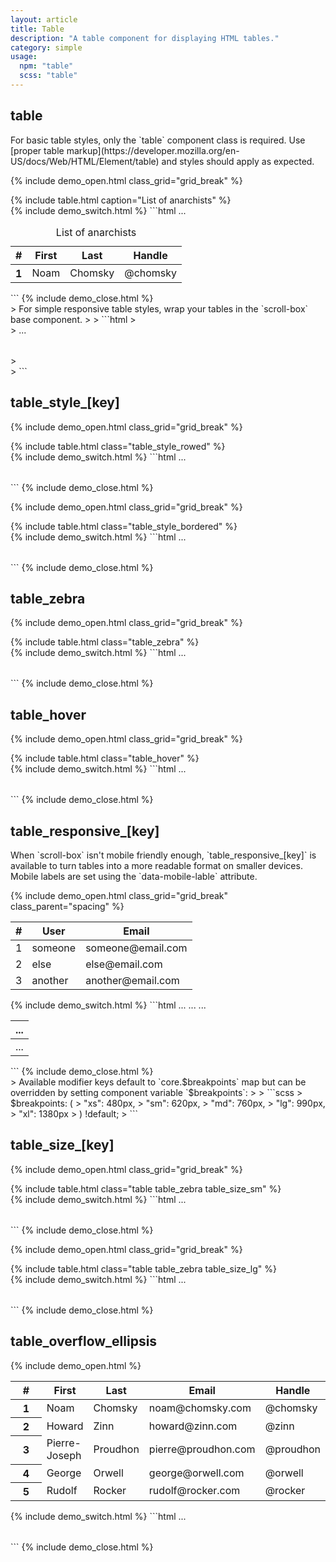 ```yaml
---
layout: article
title: Table
description: "A table component for displaying HTML tables."
category: simple
usage:
  npm: "table"
  scss: "table"
---
```


## table

<div class="type" markdown="1">
For basic table styles, only the `table` component class is required. Use [proper table markup](https://developer.mozilla.org/en-US/docs/Web/HTML/Element/table) and styles should apply as expected.
</div>

{% include demo_open.html class_grid="grid_break" %}
<div class="scroll-box">
  {% include table.html caption="List of anarchists" %}
</div>
{% include demo_switch.html %}
```html
<table class="table">
  <caption>List of anarchists</caption>
  <thead>
    <tr>
      <th class="col_auto">#</th>
      <th>First</th>
      <th>Last</th>
      <th>Handle</th>
    </tr>
  </thead>
  <tbody>
    <tr>
      <th>1</th>
      <td>Noam</td>
      <td>Chomsky</td>
      <td>@chomsky</td>
    </tr>
    ...
  </tbody>
</table>
```
{% include demo_close.html %}

<div class="type" markdown="1">
> For simple responsive table styles, wrap your tables in the `scroll-box` base component.
>
> ```html
> <div class="scroll-box">
>   <table class="table">...</table>
> </div>
> ```
</div>

## table_style_[key]

{% include demo_open.html class_grid="grid_break" %}
<div class="scroll-box">
  {% include table.html class="table_style_rowed" %}
</div>
{% include demo_switch.html %}
```html
<table class="table table_style_rowed">
  ...
</table>
```
{% include demo_close.html %}

{% include demo_open.html class_grid="grid_break" %}
<div class="scroll-box">
  {% include table.html class="table_style_bordered" %}
</div>
{% include demo_switch.html %}
```html
<table class="table table_style_bordered">
  ...
</table>
```
{% include demo_close.html %}

## table_zebra

{% include demo_open.html class_grid="grid_break" %}
<div class="scroll-box">
  {% include table.html class="table_zebra" %}
</div>
{% include demo_switch.html %}
```html
<table class="table table_zebra">
  ...
</table>
```
{% include demo_close.html %}

## table_hover

{% include demo_open.html class_grid="grid_break" %}
<div class="scroll-box">
  {% include table.html class="table_hover" %}
</div>
{% include demo_switch.html %}
```html
<table class="table table_hover">
  ...
</table>
```
{% include demo_close.html %}

## table_responsive_[key]

<div class="type" markdown="1">
When `scroll-box` isn't mobile friendly enough, `table_responsive_[key]` is available to turn tables into a more readable format on smaller devices. Mobile labels are set using the `data-mobile-lable` attribute.
</div>

{% include demo_open.html class_grid="grid_break" class_parent="spacing" %}
<div class="scroll-box">
  <table class="table table_responsive_lg table_style_bordered">
    <thead>
      <tr>
        <th>#</th>
        <th>User</th>
        <th>Email</th>
      </tr>
    </thead>
    <tbody>
      <tr>
        <td data-mobile-label="#">1</td>
        <td data-mobile-label="User">someone</td>
        <td data-mobile-label="Email">someone@email.com</td>
      </tr>
      <tr>
        <td data-mobile-label="#">2</td>
        <td data-mobile-label="User">else</td>
        <td data-mobile-label="Email">else@email.com</td>
      </tr>
      <tr>
        <td data-mobile-label="#">3</td>
        <td data-mobile-label="User">another</td>
        <td data-mobile-label="Email">another@email.com</td>
      </tr>
    </tbody>
  </table>
</div>
{% include demo_switch.html %}
```html
<table class="table table_responsive_lg">
  <thead>
    <tr>
      <th>...</th>
      ...
    </tr>
  </thead>
  <tbody>
    <tr>
      <td data-mobile-label="...">...</td>
      ...
    </tr>
    ...
  </tbody>
</table>
```
{% include demo_close.html %}

<div class="type" markdown="1">
> Available modifier keys default to `core.$breakpoints` map but can be overridden by setting component variable `$breakpoints`:
>
> ```scss
> $breakpoints: (
>   "xs": 480px,
>   "sm": 620px,
>   "md": 760px,
>   "lg": 990px,
>   "xl": 1380px
> ) !default;
> ```
</div>

## table_size_[key]

{% include demo_open.html class_grid="grid_break" %}
<div class="scroll-box">
  {% include table.html class="table table_zebra table_size_sm" %}
</div>
{% include demo_switch.html %}
```html
<table class="table table_size_sm">
  ...
</table>
```
{% include demo_close.html %}

{% include demo_open.html class_grid="grid_break" %}
<div class="scroll-box">
  {% include table.html class="table table_zebra table_size_lg" %}
</div>
{% include demo_switch.html %}
```html
<table class="table table_size_lg">
  ...
</table>
```
{% include demo_close.html %}

## table_overflow_ellipsis

{% include demo_open.html %}
<table class="table table_ellipsis">
  <colgroup>
    <col style="width:50px;">
  </colgroup>
  <thead>
    <tr>
      <th>#</th>
      <th>First</th>
      <th>Last</th>
      <th>Email</th>
      <th>Handle</th>
    </tr>
  </thead>
  <tbody>
    <tr>
      <th>1</th>
      <td>Noam</td>
      <td>Chomsky</td>
      <td>noam@chomsky.com</td>
      <td>@chomsky</td>
    </tr>
    <tr>
      <th>2</th>
      <td>Howard</td>
      <td>Zinn</td>
      <td>howard@zinn.com</td>
      <td>@zinn</td>
    </tr>
    <tr>
      <th>3</th>
      <td>Pierre-Joseph</td>
      <td>Proudhon</td>
      <td>pierre@proudhon.com</td>
      <td>@proudhon</td>
    </tr>
    <tr>
      <th>4</th>
      <td>George</td>
      <td>Orwell</td>
      <td>george@orwell.com</td>
      <td>@orwell</td>
    </tr>
    <tr>
      <th>5</th>
      <td>Rudolf</td>
      <td>Rocker</td>
      <td>rudolf@rocker.com</td>
      <td>@rocker</td>
    </tr>
  </tbody>
</table>
{% include demo_switch.html %}
```html
<table class="table table_ellipsis">
  <colgroup>
    <col style="width:50px;">
  </colgroup>
  ...
</table>
```
{% include demo_close.html %}
